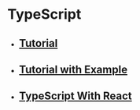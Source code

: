 # TypeScript

- ## [Tutorial](https://github.com/dinanathsj29/typescript-tutorial)
- ## [Tutorial with Example](https://github.com/TypeStrong/learn-typescript)
- ## [TypeScript With React](https://github.com/gitdagray/typescript-course)
